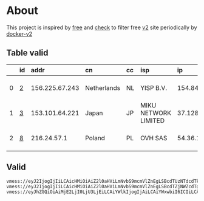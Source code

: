 
# About

This project is inspired by [free](https://github.com/freefq/free) and [check](https://github.com/yeahwu/check) to filter free [v2](https://github.com/v2fly/v2ray-core) site periodically by [docker-v2](https://hub.docker.com/r/v2ray/official)

    

## Table valid
|    | id                 | addr           | cn          | cc   | isp                  | ip            | chatgpt          |
|---:|:-------------------|:---------------|:------------|:-----|:---------------------|:--------------|:-----------------|
|  0 | [2](config/2.json) | 156.225.67.243 | Netherlands | NL   | YISP B.V.            | 154.84.1.37   | Yes (Region: NL) |
|  1 | [3](config/3.json) | 153.101.64.221 | Japan       | JP   | MIKU NETWORK LIMITED | 37.128.246.18 | Yes (Region: JP) |
|  2 | [8](config/8.json) | 216.24.57.1    | Poland      | PL   | OVH SAS              | 54.36.174.181 | Yes (Region: FR) |

## Valid
```
vmess://eyJ2IjogIjIiLCAicHMiOiAiZ2l0aHViLmNvbS9mcmVlZnEgLSBcdTUzNTdcdTk3NWUgIDIiLCAiYWRkIjogIjE1Ni4yMjUuNjcuMjQzIiwgInBvcnQiOiAiNDM1ODIiLCAiaWQiOiAiOTkwMDA2YmQtY2IyMC00ODJmLTljOTctZjVmYzY1MzU5NjA1IiwgImFpZCI6ICI2NCIsICJzY3kiOiAiYXV0byIsICJuZXQiOiAidGNwIiwgInR5cGUiOiAibm9uZSIsICJob3N0IjogIiIsICJwYXRoIjogIi8iLCAidGxzIjogIiIsICJzbmkiOiAiIn0=
vmess://eyJ2IjogIjIiLCAicHMiOiAiZ2l0aHViLmNvbS9mcmVlZnEgLSBcdTZjNWZcdTgyY2ZcdTc3MDFcdTgwNTRcdTkwMWEgMyIsICJhZGQiOiAiMTUzLjEwMS42NC4yMjEiLCAicG9ydCI6ICI0MDAxMSIsICJ0eXBlIjogIm5vbmUiLCAiaWQiOiAiZGM5OWVlZGUtZDBmOS00MGIyLWFhYTUtMTgwY2FlOGY3YzBlIiwgImFpZCI6ICIwIiwgIm5ldCI6ICJ3cyIsICJwYXRoIjogIi9xd2UxMjMzMjFld3EiLCAiaG9zdCI6ICIiLCAidGxzIjogIiJ9
vmess://eyJhZGQiOiAiMjE2LjI0LjU3LjEiLCAiYWlkIjogIjAiLCAiYWxwbiI6ICIiLCAiZnAiOiAiIiwgImhvc3QiOiAiZGQyLjE4MDguY2YiLCAiaWQiOiAiYTdlZTg1ZjQtMjUyOC00MTJlLTk5NGYtY2U2NWY1NDc1NGU0IiwgIm5ldCI6ICJ3cyIsICJwYXRoIjogImE3ZWU4NWY0IiwgInBvcnQiOiAiNDQzIiwgInBzIjogImdpdGh1Yi5jb20vZnJlZWZxIC0gXHU3ZjhlXHU1NmZkXHU1MmEwXHU1ZGRlIDgiLCAic2N5IjogImF1dG8iLCAic25pIjogImRkMi4xODA4LmNmIiwgInRscyI6ICJ0bHMiLCAidHlwZSI6ICIiLCAidiI6ICIyIn0=
```

